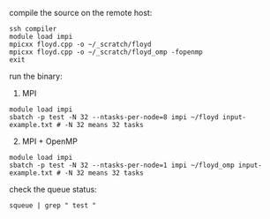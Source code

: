 compile the source on the remote host:

```
ssh compiler
module load impi
mpicxx floyd.cpp -o ~/_scratch/floyd
mpicxx floyd.cpp -o ~/_scratch/floyd_omp -fopenmp
exit
```

run the binary:

1) MPI
```
module load impi
sbatch -p test -N 32 --ntasks-per-node=8 impi ~/floyd input-example.txt # -N 32 means 32 tasks
```

2) MPI + OpenMP
```
module load impi
sbatch -p test -N 32 --ntasks-per-node=1 impi ~/floyd_omp input-example.txt # -N 32 means 32 tasks
```

check the queue status:
```
squeue | grep " test "
```
